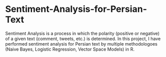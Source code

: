 # Sentiment-Analysis-for-Persian-Text
Sentiment Analysis is a process in which the polarity (positive or negative) of a given text (comment, tweets, etc.) is determined. In this project, I have performed sentiment analysis for Persian text by multiple methodologoes (Naive Bayes, Logistic Regression, Vector Space Models) in R. 
